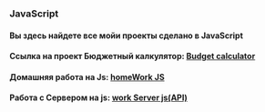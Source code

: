 ### JavaScript 

<h4 align="left">Вы здесь найдете все мойи проекты сделано в JavaScript</h4>
<h4 align="left">Cсылка на проект Бюджетный калкулятор: <a href="https://tolebijaksybai.github.io/JavaScript/budget_app/" target="_blank">Budget calculator</a></h4>
<h4 align="left">Домашняя работа на Js: <a href="https://tolebijaksybai.github.io/JavaScript/home_work/" target="_blank">homeWork JS</a></h4>
<h4 align="left">Работа с Cервером на js: <a href="https://tolebijaksybai.github.io/JavaScript/work_server/" target="_blank">work Server js(API)</a></h4>
